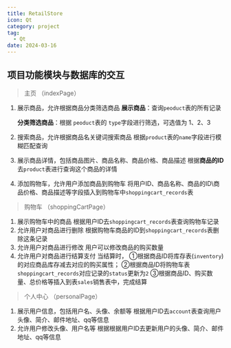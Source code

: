 ```yaml
---
title: RetailStore
icon: Qt
category: project
tag:
  - Qt
date: 2024-03-16
---
```

## 项目功能模块与数据库的交互
> 主页 （indexPage）

1. 展示商品，允许根据商品分类筛选商品
   **展示商品**：查询`peoduct`表的所有记录

   **分类筛选商品**：根据 `peoduct`表的 `type`字段进行筛选，可选值为 1、2、3

2. 搜索商品，允许根据商品名关键词搜索商品
   根据`product`表的`name`字段进行模糊匹配查询

3. 展示商品详情，包括商品图片、商品名称、商品价格、商品描述
   根据**商品的ID**去`product`表进行查询这个商品的详情

4. 添加购物车，允许用户添加商品到购物车
   将用户ID、商品名称、商品的ID\商品价格、商品描述等字段插入到购物车中`shoppingcart_records`表

> 购物车 （shoppingCartPage）

1. 展示购物车中的商品
   根据用户ID去`shoppingcart_records`表查询购物车记录
2. 允许用户对商品进行删除
   根据购物车商品的ID到`shoppingcart_records`表删除这条记录
3. 允许用户对商品进行修改
   用户可以修改商品的购买数量
4. 允许用户对商品进行结算支付
   当结算时，
   ①根据商品ID将库存表(`inventory`)的对应商品库存减去对应的购买属性；
   ②根据商品ID将购物车表`shoppingcart_records`对应记录的`status`更新为`2`
   ③根据商品ID、购买数量、总价格等插入到表`sales`销售表中，完成结算


> 个人中心 （personalPage）

1. 展示用户信息，包括用户名、头像、余额等
   根据用户ID去`account`表查询用户头像、简介、邮件地址、qq等信息
2. 允许用户修改头像、用户名等
   根据根据用户ID去更新用户的头像、简介、邮件地址、qq等信息



